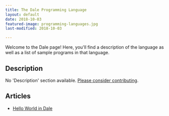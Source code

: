 ```yaml
---
title: The Dale Programming Language
layout: default
date: 2018-10-03
featured-image: programming-languages.jpg
last-modified: 2018-10-03

---
```


Welcome to the Dale page! Here, you'll find a description of the language as well as a list of sample programs in that language.

## Description

No 'Description' section available. [Please consider contributing](https://github.com/TheRenegadeCoder/sample-programs-website).

## Articles

- [Hello World in Dale](https://sampleprograms.io/projects/hello-world/dale)
